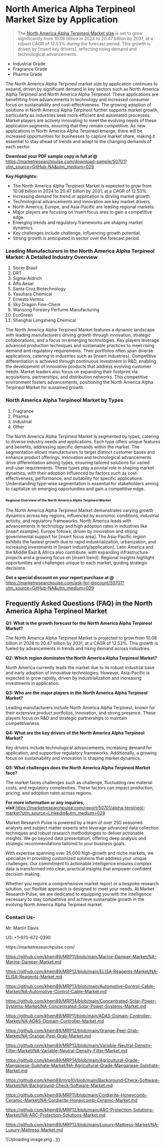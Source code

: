 <h1>North America Alpha Terpineol Market&nbsp;Size by Application</h1><blockquote><p>The <a href="https://marketresearchpulse.com/download-sample/50701?utm_source=GitHub-NA&amp;utm_medium=029">North America Alpha Terpineol Market size</a> is set to grow significantly from 10.08 billion in 2024 to 20.47 billion by 2031, at a robust CAGR of 12.53% during the forecast period. This growth is driven by [insert key drivers], reflecting rising demand and technological advancements.</p></blockquote><ul><li>Industrial Grade <li> Fragrance Grade <li> Pharma Grade</li></ul><p>The North America Alpha Terpineol market size by application continues to expand, driven by significant demand in key sectors such as North America Alpha Terpineol and North America Alpha Terpineol. These applications are benefitting from advancements in technology and increased consumer focus on sustainability and cost-effectiveness. The growing adoption of solutions in North America Alpha Terpineol further supports market growth, particularly as industries seek more efficient and automated processes. Market players are actively innovating to meet the evolving needs of these application segments, ensuring that they remain competitive. As new applications in North America Alpha Terpineol emerge, there will be increased opportunities for businesses to capture market share, making it essential to stay ahead of trends and adapt to the changing demands of each sector.</p><p><strong>Download your PDF sample copy in full at @ </strong><a href="https://marketresearchpulse.com/download-sample/50701?utm_source=GitHub-NA&amp;utm_medium=029">https://marketresearchpulse.com/download-sample/50701?utm_source=GitHub-NA&amp;utm_medium=029</a></p><p><strong>Key Highlights: </strong></p><ul><li>The North America Alpha Terpineol Market is expected to grow from 10.08 billion in 2024 to 20.47 billion by 2031, at a CAGR of 12.53%.</li><li>Increasing demand for trend or application is driving market growth.</li><li>Technological advancements and innovation are key market drivers.</li><li>North America, Europe, and Asia-Pacific are leading regional markets.</li><li>Major players are focusing on insert focus area to gain a competitive edge.</li><li>Emerging trends and regulatory frameworks are shaping market dynamics.</li><li>Key challenges include challenge, influencing growth potential.</li><li>Strong growth is anticipated in sector over the forecast period.</li></ul><h3>Leading Manufacturers in the North America Alpha Terpineol Market: A Detailed Industry Overview</h3><ol><li>Socer Brasil</li><li>DRT</li><li>Sigma-Aldrich</li><li>Alfa Aesar</li><li>Santa Cruz Biotechnology</li><li>Yasuhara Chemical</li><li>Ernesto Ventos</li><li>Sky Dragon Fine-Chem</li><li>Wansong Forestry Perfume Manufacturing</li><li>EcoGreen</li><li>Shanghai Longsheng Chemical</li></ol><div class="flex max-w-full flex-col flex-grow"><div class="min-h-8 text-message flex w-full flex-col items-end gap-2 whitespace-normal break-words [.text-message+&amp;]:mt-5" dir="auto" data-message-author-role="assistant" data-message-id="fd8432e4-4910-450d-b182-61b7bfb0a01f" data-message-model-slug="gpt-4o"><div class="flex w-full flex-col gap-1 empty:hidden first:pt-[3px]"><div class="markdown prose w-full break-words dark:prose-invert light"><p>The North America Alpha Terpineol Market features a dynamic landscape with leading manufacturers driving growth through innovation, strategic collaborations, and a focus on emerging technologies. Key players leverage advanced production techniques and sustainable practices to meet rising demand and regulatory requirements. Their portfolios often span diverse applications, catering to industries such as [insert industries]. Competitive differentiation is achieved through continuous investment in R&amp;D, enabling the development of innovative products that address evolving customer needs. Market leaders also focus on expanding their footprint via acquisitions, partnerships, and distribution networks. This competitive environment fosters advancements, positioning the North America Alpha Terpineol Market for sustained growth.</p></div></div></div></div><h3>North America Alpha Terpineol Market by Types</h3><ol><li>Fragrance <li> Pharma <li> Industrial <li> Other</li></ol><div class="flex max-w-full flex-col flex-grow"><div class="min-h-8 text-message flex w-full flex-col items-end gap-2 whitespace-normal break-words [.text-message+&amp;]:mt-5" dir="auto" data-message-author-role="assistant" data-message-id="084470be-0bb7-4664-bddf-5156b4f41249" data-message-model-slug="gpt-4o-mini"><div class="flex w-full flex-col gap-1 empty:hidden first:pt-[3px]"><div class="markdown prose w-full break-words dark:prose-invert light"><p>The North America Alpha Terpineol Market is segmented by types, catering to diverse industry needs and applications. Each type offers unique features and benefits, addressing specific demands within the market. The segmentation allows manufacturers to target distinct customer bases and enhance product offerings. Innovation and technological advancements drive differentiation among types, ensuring tailored solutions for varied end-user requirements. These types play a pivotal role in shaping market dynamics, with their adoption influenced by factors such as cost-effectiveness, performance, and suitability for specific applications. Understanding type-wise segmentation is essential for stakeholders aiming to capitalize on emerging opportunities and gain a competitive edge.</p></div></div></div></div><h3><span style="font-size: 11px;">Regional Overview of the North America Alpha Terpineol Market</span></h3><div class="flex max-w-full flex-col flex-grow"><div class="min-h-8 text-message flex w-full flex-col items-end gap-2 whitespace-normal break-words [.text-message+&amp;]:mt-5" dir="auto" data-message-author-role="assistant" data-message-id="e9038762-ce64-4e30-91c9-9bd413514231" data-message-model-slug="gpt-4o-mini"><div class="flex w-full flex-col gap-1 empty:hidden first:pt-[3px]"><div class="markdown prose w-full break-words dark:prose-invert light"><p>The North America Alpha Terpineol Market demonstrates varying growth dynamics across key regions, influenced by economic conditions, industrial activity, and regulatory frameworks. North America leads with advancements in technology and high adoption rates in industries like [insert example]. Europe follows, driven by innovation and strong governmental support for [insert focus area]. The Asia-Pacific region exhibits the fastest growth due to rapid industrialization, urbanization, and increasing investments in [insert industry/application]. Latin America and the Middle East &amp; Africa also contribute, with expanding infrastructure projects and a growing focus on [insert trend]. Regional insights highlight opportunities and challenges unique to each market, guiding strategic decisions.</p></div></div></div></div><p><strong>Get a special discount on your report purchase at @ </strong><a href="https://marketresearchpulse.com/ask-for-discount/50701?utm_source=GitHub-NA&amp;utm_medium=029">https://marketresearchpulse.com/ask-for-discount/50701?utm_source=GitHub-NA&amp;utm_medium=029</a></p><h2>Frequently Asked Questions (FAQ) in the North America Alpha Terpineol Market</h2><p><strong>Q1: What is the growth forecast for the North America Alpha Terpineol Market?</strong></p><p>The North America Alpha Terpineol Market is projected to grow from 10.08 billion in 2024 to 20.47 billion by 2031, at a CAGR of 12.53%. This growth is fueled by advancements in trends and rising demand across industries.</p><p><strong>Q2: Which region dominates the North America Alpha Terpineol Market?</strong></p><p>North America currently leads the market due to its robust industrial base and early adoption of innovative technologies. However, Asia-Pacific is expected to grow rapidly, driven by industrialization and increasing investments in application.</p><p><strong>Q3: Who are the major players in the North America Alpha Terpineol Market?</strong></p><p>Leading manufacturers include North America Alpha Terpineol, known for their extensive product portfolios, innovation, and strong presence. These players focus on R&amp;D and strategic partnerships to maintain competitiveness.</p><p><strong>Q4: What are the key drivers of the North America Alpha Terpineol Market?</strong></p><p>Key drivers include technological advancements, increasing demand for application, and supportive regulatory frameworks. Additionally, a growing focus on sustainability and innovation is shaping market dynamics.</p><p><strong>Q5: What challenges does the North America Alpha Terpineol Market face?</strong></p><p>The market faces challenges such as challenge, fluctuating raw material costs, and regulatory complexities. These factors can impact production, pricing, and adoption rates across regions.</p><p><strong>For more information or any inquiries, visit&nbsp;</strong><a href="https://marketresearchpulse.com/report/50701/alpha-terpineol-market?utm_source=Linkedin&utm_medium=029">https://marketresearchpulse.com/report/50701/alpha-terpineol-market?utm_source=Linkedin&utm_medium=029</a></p><p>Market Research Pulse is powered by a team of over 250 seasoned analysts and subject matter experts who leverage advanced data collection techniques and robust research methodologies to deliver actionable insights. We go beyond data presentation, offering deep analysis and strategic recommendations tailored to your business goals.</p><p>With expertise spanning over 25,000 high-growth and niche markets, we specialize in providing customized solutions that address your unique challenges. Our commitment to actionable intelligence ensures complex data is transformed into clear, practical insights that empower confident decision-making.</p><p>Whether you require a comprehensive market report or a bespoke research solution, our flexible approach is designed to meet your needs. At Market Research Pulse, we are dedicated to equipping you with the intelligence necessary to stay competitive and achieve sustainable growth in the evolving North America Alpha Terpineol market.</p><h3><strong>Contact Us-</strong></h3><p>Mr. Martin Davis</p><p>US: +1-970-672-0390</p><p>https://marketresearchpulse.com/</p><p><a href="https://github.com/khem89/MRP11/blob/main/Marine-Damper-Market/NA-Marine-Damper-Market.md">https://github.com/khem89/MRP11/blob/main/Marine-Damper-Market/NA-Marine-Damper-Market.md</a></p><p><a href="https://github.com/khem89/MRP12/blob/main/ELISA-Reagents-Market/NA-ELISA-Reagents-Market.md">https://github.com/khem89/MRP12/blob/main/ELISA-Reagents-Market/NA-ELISA-Reagents-Market.md</a></p><p><a href="https://github.com/khem89/MRP13/blob/main/Automotive-Control-Cable-Market/NA-Automotive-Control-Cable-Market.md">https://github.com/khem89/MRP13/blob/main/Automotive-Control-Cable-Market/NA-Automotive-Control-Cable-Market.md</a></p><p><a href="https://github.com/khem89/MRP14/blob/main/Concentrated-Solar-Power-Systems-Market/NA-Concentrated-Solar-Power-Systems-Market.md">https://github.com/khem89/MRP14/blob/main/Concentrated-Solar-Power-Systems-Market/NA-Concentrated-Solar-Power-Systems-Market.md</a></p><p><a href="https://github.com/khem89/MRP11/blob/main/ADAS-Domain-Controller-Market/NA-ADAS-Domain-Controller-Market.md">https://github.com/khem89/MRP11/blob/main/ADAS-Domain-Controller-Market/NA-ADAS-Domain-Controller-Market.md</a></p><p><a href="https://github.com/khem89/MRP12/blob/main/Orange-Peel-Grab-Market/NA-Orange-Peel-Grab-Market.md">https://github.com/khem89/MRP12/blob/main/Orange-Peel-Grab-Market/NA-Orange-Peel-Grab-Market.md</a></p><p><a href="https://github.com/khem89/MRP13/blob/main/Variable-Neutral-Density-Filter-Market/NA-Variable-Neutral-Density-Filter-Market.md">https://github.com/khem89/MRP13/blob/main/Variable-Neutral-Density-Filter-Market/NA-Variable-Neutral-Density-Filter-Market.md</a></p><p><a href="https://github.com/khem89/MRP14/blob/main/Agricultural-Grade-Manganese-Sulphate-Market/NA-Agricultural-Grade-Manganese-Sulphate-Market.md">https://github.com/khem89/MRP14/blob/main/Agricultural-Grade-Manganese-Sulphate-Market/NA-Agricultural-Grade-Manganese-Sulphate-Market.md</a></p><p><a href="https://github.com/khem89/mrp10/blob/main/Background-Check-Software-Market/NA-Background-Check-Software-Market.md">https://github.com/khem89/mrp10/blob/main/Background-Check-Software-Market/NA-Background-Check-Software-Market.md</a></p><p><a href="https://github.com/khem89/MRP11/blob/main/Cordierite-Honeycomb-Ceramic-Market/NA-Cordierite-Honeycomb-Ceramic-Market.md">https://github.com/khem89/MRP11/blob/main/Cordierite-Honeycomb-Ceramic-Market/NA-Cordierite-Honeycomb-Ceramic-Market.md</a></p><p><a href="https://github.com/khem89/MRP12/blob/main/ARC-Protection-Solutions-Market/NA-ARC-Protection-Solutions-Market.md">https://github.com/khem89/MRP12/blob/main/ARC-Protection-Solutions-Market/NA-ARC-Protection-Solutions-Market.md</a></p><p><a href="https://github.com/khem89/MRP13/blob/main/Luxury-Mattress-Market/NA-Luxury-Mattress-Market.md">https://github.com/khem89/MRP13/blob/main/Luxury-Mattress-Market/NA-Luxury-Mattress-Market.md</a></p>
![Uploading image.png…]()
